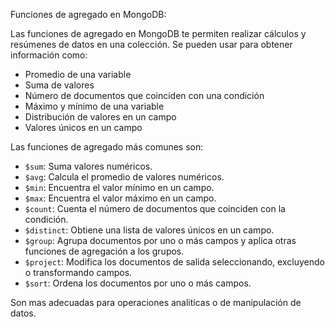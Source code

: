 Funciones de agregado en MongoDB:

Las funciones de agregado en MongoDB te permiten realizar cálculos y resúmenes de datos en una colección. Se pueden usar para obtener información como:

- Promedio de una variable
- Suma de valores
- Número de documentos que coinciden con una condición
- Máximo y mínimo de una variable
- Distribución de valores en un campo
- Valores únicos en un campo

Las funciones de agregado más comunes son:

- `$sum`: Suma valores numéricos.
- `$avg`: Calcula el promedio de valores numéricos.
- `$min`: Encuentra el valor mínimo en un campo.
- `$max`: Encuentra el valor máximo en un campo.
- `$count`: Cuenta el número de documentos que coinciden con la condición.
- `$distinct`: Obtiene una lista de valores únicos en un campo.
- `$group`: Agrupa documentos por uno o más campos y aplica otras funciones de agregación a los grupos.
- `$project`: Modifica los documentos de salida seleccionando, excluyendo o transformando campos.
- `$sort`: Ordena los documentos por uno o más campos.

Son mas adecuadas para operaciones analiticas o de manipulación de datos.
